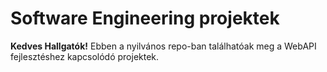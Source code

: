 # Software Engineering projektek

**Kedves Hallgatók!**
Ebben a nyilvános repo-ban találhatóak meg a WebAPI fejlesztéshez kapcsolódó projektek. 
